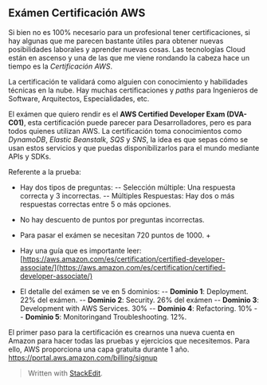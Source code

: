 ## Exámen Certificación AWS

Si bien no es 100% necesario para un profesional tener certificaciones, si hay algunas que me parecen bastante útiles para obtener nuevas posibilidades laborales y aprender nuevas cosas. Las tecnologías Cloud están en ascenso y una de las que me viene rondando la cabeza hace un tiempo es la *Certificación AWS*. 

La certificación te validará como alguien con conocimiento y habilidades técnicas en la nube. Hay muchas certificaciones y *paths* para Ingenieros de Software, Arquitectos, Especialidades, etc.



El exámen que quiero rendir es el **AWS Certified Developer Exam (DVA-C01)**, esta certificación puede parecer para Desarrolladores, pero es para todos quienes utilizan AWS. La certificación toma conocimientos como *DynamoDB*, *Elastic Beanstalk*, *SQS* y *SNS*, la idea es que sepas cómo se usan estos servicios y que puedas disponibilizarlos para el mundo mediante APIs y SDKs. 

Referente a la prueba:
- Hay dos tipos de preguntas:
-- Selección múltiple: Una respuesta correcta y 3 incorrectas.
-- Múltiples Respuestas: Hay dos o más respuestas correctas entre 5 o más opciones.
- No hay descuento de puntos por preguntas incorrectas. 
- Para pasar el exámen se necesitan 720 puntos de 1000. +

- Hay una guía que es importante leer: [https://aws.amazon.com/es/certification/certified-developer-associate/](https://aws.amazon.com/es/certification/certified-developer-associate/)

- El detalle del exámen se ve en 5 dominios:
-- **Dominio 1**: Deployment. 22% del exámen.
-- **Dominio 2**: Security. 26% del exámen
-- **Dominio 3**: Development with AWS Services. 30%
-- **Dominio 4**: Refactoring. 10%
-- **Dominio 5**: Monitoringand Troubleshooting. 12%.

El primer paso para la certificación es crearnos una nueva cuenta en Amazon para hacer todas las pruebas y ejercicios que necesitemos. Para ello, AWS proporciona una capa gratuita durante 1 año. https://portal.aws.amazon.com/billing/signup


> Written with [StackEdit](https://stackedit.io/).
<!--stackedit_data:
eyJoaXN0b3J5IjpbMTcwMDYwMjc0OV19
-->